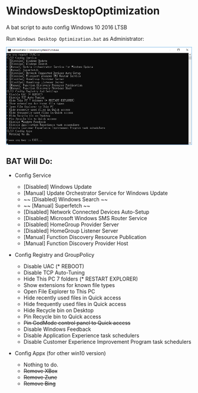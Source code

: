 # WindowsDesktopOptimization

A bat script to auto config Windows 10 2016 LTSB

Run `Windows Desktop Optimization.bat` as Administrator:

<img src="demo.png" width="979" />

## BAT Will Do:
* Config Service
  - \[Disabled] Windows Update
  - \[Manual] Update Orchestrator Service for Windows Update
  - ~~ \[Disabled] Windows Search ~~
  - ~~ \[Manual] Superfetch ~~
  - \[Disabled] Network Connected Devices Auto-Setup
  - \[Disabled] Microsoft Windows SMS Router Service
  - \[Disabled] HomeGroup Provider Server
  - \[Disabled] HomeGroup Listener Server
  - \[Manual] Function Discovery Resource Publication
  - \[Manual] Function Discovery Provider Host

* Config Registry and GroupPolicy
  - Disable UAC (* REBOOT)
  - Disable TCP Auto-Tuning
  - Hide This PC 7 folders (* RESTART EXPLORER)
  - Show extensions for known file types
  - Open File Explorer to This PC
  - Hide recently used files in Quick access
  - Hide frequently used files in Quick access
  - Hide Recycle bin on Desktop
  - Pin Recycle bin to Quick access
  - ~~Pin GodMode control panel to Quick access~~
  - Disable Windows Feedback
  - Disable Application Experience task schedulers
  - Disable Customer Experience Improvement Program task schedulers

* Config Appx (for other win10 version)
  - Nothing to do.
  - ~~Remove XBox~~
  - ~~Remove Zune~~
  - ~~Remove Bing~~
